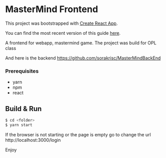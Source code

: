 # MasterMind Frontend #

This project was bootstrapped with [Create React App](https://github.com/facebookincubator/create-react-app).

You can find the most recent version of this guide [here](https://github.com/facebookincubator/create-react-app/blob/master/packages/react-scripts/template/README.md).


A frontend for webapp, mastermind game. The project was build for OPL class

And here is the backend
https://github.com/sorakrisc/MasterMindBackEnd

### Prerequisites

* yarn
* npm
* react

## Build & Run ##

```sh
$ cd <folder>
$ yarn start

```

If the browser is not starting or the page is empty go to change the url http://localhost:3000/login

Enjoy